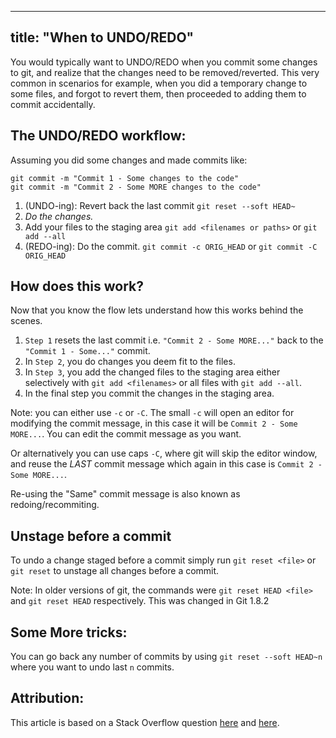 
---
title: "When to UNDO/REDO"
---

You would typically want to UNDO/REDO when you commit some changes to git, and realize that the changes need to be removed/reverted. This very common in scenarios for example, when you did a temporary change to some files, and forgot to revert them, then proceeded to adding them to commit accidentally.

## The UNDO/REDO workflow:

Assuming you did some changes and made commits like:

    git commit -m "Commit 1 - Some changes to the code"
    git commit -m "Commit 2 - Some MORE changes to the code"

1.  (UNDO-ing): Revert back the last commit `git reset --soft HEAD~`
2.  _Do the changes._
3.  Add your files to the staging area `git add <filenames or paths>` or `git add --all`
4.  (REDO-ing): Do the commit. `git commit -c ORIG_HEAD` or `git commit -C ORIG_HEAD`

## How does this work?

Now that you know the flow lets understand how this works behind the scenes.

1.  `Step 1` resets the last commit i.e. `"Commit 2 - Some MORE..."` back to the `"Commit 1 - Some..."` commit.
2.  In `Step 2`, you do changes you deem fit to the files.
3.  In `Step 3`, you add the changed files to the staging area either selectively with `git add <filenames>` or all files with `git add --all`.
4.  In the final step you commit the changes in the staging area.

Note: you can either use `-c` or `-C`. The small `-c` will open an editor for modifying the commit message, in this case it will be `Commit 2 - Some MORE...`. You can edit the commit message as you want.

Or alternatively you can use caps `-C`, where git will skip the editor window, and reuse the _LAST_ commit message which again in this case is `Commit 2 - Some MORE...`.

Re-using the "Same" commit message is also known as redoing/recommiting.

## Unstage before a commit

To undo a change staged before a commit simply run `git reset <file>` or `git reset` to unstage all changes before a commit.

Note: In older versions of git, the commands were `git reset HEAD <file>` and `git reset HEAD` respectively. This was changed in Git 1.8.2

## Some More tricks:

You can go back any number of commits by using `git reset --soft HEAD~n` where you want to undo last `n` commits.

## Attribution:

This article is based on a Stack Overflow question [here](http://stackoverflow.com/questions/927358/how-do-you-undo-the-last-commit/927386#927386) and [here](http://stackoverflow.com/questions/348170/undo-git-add-before-commit/348234#348234).
